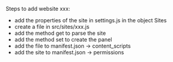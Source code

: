 Steps to add website xxx:

- add the properties of the site in settings.js in the object Sites
- create a file in src/sites/xxx.js
- add the method get to parse the site
- add the method set to create the panel
- add the file to manifest.json -> content_scripts
- add the site to manifest.json -> permissions
